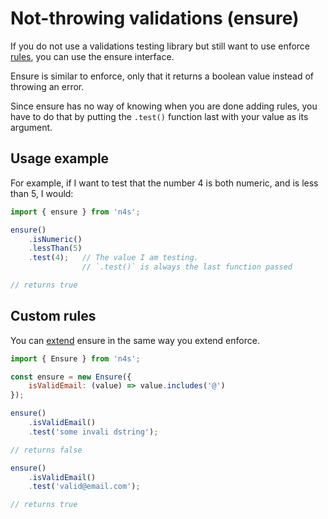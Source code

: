 # Not-throwing validations (ensure)

If you do not use a validations testing library but still want to use enforce [rules](./rules), you can use the ensure interface.

Ensure is similar to enforce, only that it returns a boolean value instead of throwing an error.

Since ensure has no way of knowing when you are done adding rules, you have to do that by putting the `.test()` function last with your value as its argument.

## Usage example

For example, if I want to test that the number 4 is both numeric, and is less than 5, I would:

```js
import { ensure } from 'n4s';

ensure()
    .isNumeric()
    .lessThan(5)
    .test(4);   // The value I am testing.
                // `.test()` is always the last function passed

// returns true
```

## Custom rules

You can [extend](./custom) ensure in the same way you extend enforce.

```js
import { Ensure } from 'n4s';

const ensure = new Ensure({
    isValidEmail: (value) => value.includes('@')
});

ensure()
    .isValidEmail()
    .test('some invali dstring');

// returns false

ensure()
    .isValidEmail()
    .test('valid@email.com');

// returns true
```


